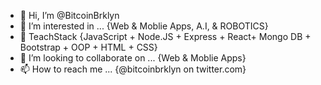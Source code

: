 - 👋 Hi, I’m @BitcoinBrklyn
- 👀 I’m interested in ... {Web & Moblie Apps, A.I, & ROBOTICS}
- 🌱 TeachStack {JavaScript + Node.JS + Express + React+ Mongo DB + Bootstrap + OOP + HTML + CSS}
- 💞️ I’m looking to collaborate on ... {Web & Moblie Apps}
- 📫 How to reach me ... {@bitcoinbrklyn on twitter.com}

<!---
BitcoinBrklyn/BitcoinBrklyn is a ✨ special ✨ repository because its `README.md` (this file) appears on your GitHub profile.
You can click the Preview link to take a look at your changes.
--->

